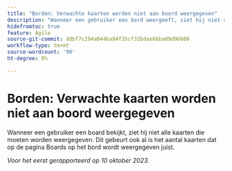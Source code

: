 ```yaml
---
title: "Borden: Verwachte kaarten worden niet aan boord weergegeven"
description: "Wanneer een gebruiker een bord weergeeft, ziet hij niet alle kaarten die moeten worden weergegeven. Dit gebeurt ook al is het aantal kaarten dat op de pagina Boards op het bord wordt weergegeven juist."
hidefromtoc: true
feature: Agile
source-git-commit: ddbf7c294a044ba84f35cf32bdae6bba09d96600
workflow-type: tm+mt
source-wordcount: '90'
ht-degree: 0%

---
```



# Borden: Verwachte kaarten worden niet aan boord weergegeven

Wanneer een gebruiker een board bekijkt, ziet hij niet alle kaarten die moeten worden weergegeven. Dit gebeurt ook al is het aantal kaarten dat op de pagina Boards op het bord wordt weergegeven juist.

_Voor het eerst gerapporteerd op 10 oktober 2023._
